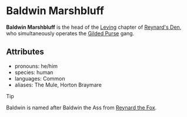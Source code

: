 # Baldwin Marshbluff

**Baldwin Marshbluff** is the head of the [Leving](../../leving) chapter of [Reynard's Den](../../../../organizations/reynard's-den), who simultaneously operates the [Gilded Purse](../../../../organizations/gilded-purse) gang.

## Attributes

- pronouns: he/him
- species: human
- languages: Common
- aliases: The Mule, Horton Braymare

> [!TIP]
> Baldwin is named after Baldwin the Ass from [Reynard the Fox](https://en.wikipedia.org/wiki/Reynard_the_Fox).
